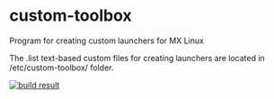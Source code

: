 custom-toolbox
===================

Program for creating custom launchers for MX Linux

The .list text-based custom files for creating launchers are located in /etc/custom-toolbox/ folder.

[![build result](https://build.opensuse.org/projects/home:mx-packaging/packages/custom-toolbar/badge.svg?type=default)](https://software.opensuse.org//download.html?project=home%3Amx-packaging&package=custom-toolbar)
